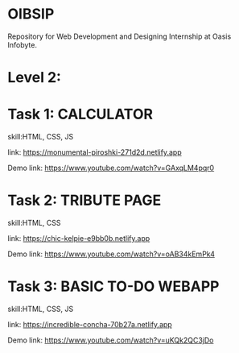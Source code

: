 # OIBSIP
Repository for Web Development and Designing Internship at Oasis Infobyte.

# Level 2:
# Task 1: CALCULATOR
  skill:HTML, CSS, JS
  
 link: https://monumental-piroshki-271d2d.netlify.app
 
 Demo link: https://www.youtube.com/watch?v=GAxqLM4pqr0
 
# Task 2: TRIBUTE PAGE
  skill:HTML, CSS
  
 link: https://chic-kelpie-e9bb0b.netlify.app
 
 Demo link: https://www.youtube.com/watch?v=oAB34kEmPk4
 
# Task 3: BASIC TO-DO WEBAPP
  skill:HTML, CSS, JS
  
 link: https://incredible-concha-70b27a.netlify.app

 Demo link: https://www.youtube.com/watch?v=uKQk2QC3jDo
